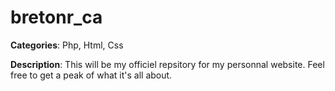 # bretonr_ca

**Categories**: Php, Html, Css

**Description**:
This will be my officiel repsitory for my personnal website.  Feel free to get a peak of what it's all about.
